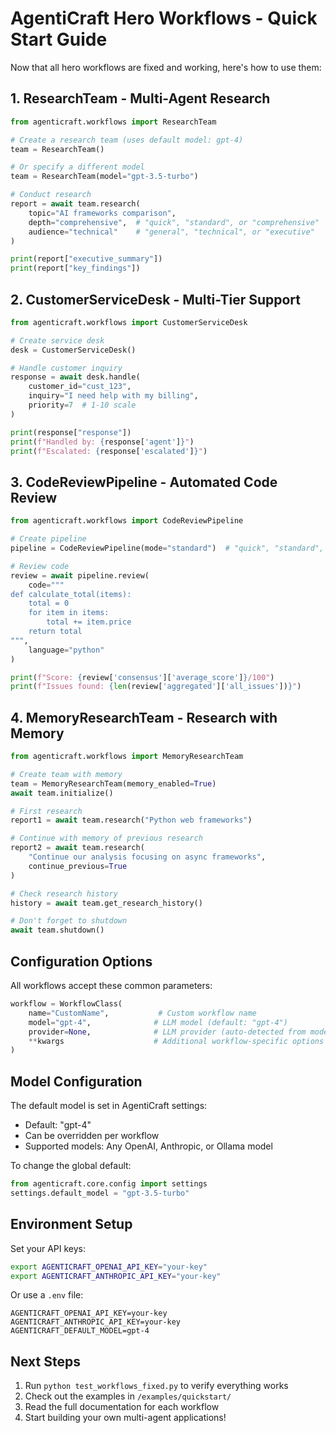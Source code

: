 # AgentiCraft Hero Workflows - Quick Start Guide

Now that all hero workflows are fixed and working, here's how to use them:

## 1. ResearchTeam - Multi-Agent Research

```python
from agenticraft.workflows import ResearchTeam

# Create a research team (uses default model: gpt-4)
team = ResearchTeam()

# Or specify a different model
team = ResearchTeam(model="gpt-3.5-turbo")

# Conduct research
report = await team.research(
    topic="AI frameworks comparison",
    depth="comprehensive",  # "quick", "standard", or "comprehensive"
    audience="technical"    # "general", "technical", or "executive"
)

print(report["executive_summary"])
print(report["key_findings"])
```

## 2. CustomerServiceDesk - Multi-Tier Support

```python
from agenticraft.workflows import CustomerServiceDesk

# Create service desk
desk = CustomerServiceDesk()

# Handle customer inquiry
response = await desk.handle(
    customer_id="cust_123",
    inquiry="I need help with my billing",
    priority=7  # 1-10 scale
)

print(response["response"])
print(f"Handled by: {response['agent']}")
print(f"Escalated: {response['escalated']}")
```

## 3. CodeReviewPipeline - Automated Code Review

```python
from agenticraft.workflows import CodeReviewPipeline

# Create pipeline
pipeline = CodeReviewPipeline(mode="standard")  # "quick", "standard", or "thorough"

# Review code
review = await pipeline.review(
    code="""
def calculate_total(items):
    total = 0
    for item in items:
        total += item.price
    return total
""",
    language="python"
)

print(f"Score: {review['consensus']['average_score']}/100")
print(f"Issues found: {len(review['aggregated']['all_issues'])}")
```

## 4. MemoryResearchTeam - Research with Memory

```python
from agenticraft.workflows import MemoryResearchTeam

# Create team with memory
team = MemoryResearchTeam(memory_enabled=True)
await team.initialize()

# First research
report1 = await team.research("Python web frameworks")

# Continue with memory of previous research
report2 = await team.research(
    "Continue our analysis focusing on async frameworks",
    continue_previous=True
)

# Check research history
history = await team.get_research_history()

# Don't forget to shutdown
await team.shutdown()
```

## Configuration Options

All workflows accept these common parameters:

```python
workflow = WorkflowClass(
    name="CustomName",           # Custom workflow name
    model="gpt-4",              # LLM model (default: "gpt-4")
    provider=None,              # LLM provider (auto-detected from model)
    **kwargs                    # Additional workflow-specific options
)
```

## Model Configuration

The default model is set in AgentiCraft settings:
- Default: "gpt-4" 
- Can be overridden per workflow
- Supported models: Any OpenAI, Anthropic, or Ollama model

To change the global default:
```python
from agenticraft.core.config import settings
settings.default_model = "gpt-3.5-turbo"
```

## Environment Setup

Set your API keys:
```bash
export AGENTICRAFT_OPENAI_API_KEY="your-key"
export AGENTICRAFT_ANTHROPIC_API_KEY="your-key"
```

Or use a `.env` file:
```
AGENTICRAFT_OPENAI_API_KEY=your-key
AGENTICRAFT_ANTHROPIC_API_KEY=your-key
AGENTICRAFT_DEFAULT_MODEL=gpt-4
```

## Next Steps

1. Run `python test_workflows_fixed.py` to verify everything works
2. Check out the examples in `/examples/quickstart/`
3. Read the full documentation for each workflow
4. Start building your own multi-agent applications!
